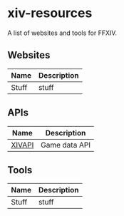 # xiv-resources
A list of websites and tools for FFXIV.

## Websites
Name|Description
---|---
Stuff|stuff

## APIs
Name|Description
---|---
[XIVAPI](https://xivapi.com/)|Game data API

## Tools
Name|Description
---|---
Stuff|stuff
